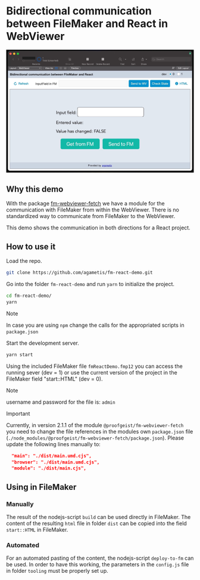# Bidirectional communication between FileMaker and React in WebViewer

![Userinterface of the demofile](demo_UI.jpg)

## Why this demo

With the package [fm-webviewer-fetch](https://github.com/proofgeist/fm-webviewer-fetch) we have a module for the communication with FileMaker from within the WebViewer. There is no standardized way to communicate from FileMaker to the WebViewer.

This demo shows the communication in both directions for a React project.

## How to use it

Load the repo.

```bash
git clone https://github.com/agametis/fm-react-demo.git
```

Go into the folder `fm-react-demo` and run `yarn` to initialize the project.

```bash
cd fm-react-demo/
yarn
```

> [!NOTE]
> In case you are using `npm` change the calls for the appropriated scripts in `package.json`

Start the development server.

```bash
yarn start
```

Using the included FileMaker file `fmReactDemo.fmp12` you can access the running sever (dev = 1) or use the current version of the project in the FileMaker field "start::HTML" (dev = 0).

> [!NOTE]
> username and password for the file is: `admin`

> [!IMPORTANT]
> Currently, in version 2.1.1 of the module `@proofgeist/fm-webviewer-fetch` you need to change the file references in the modules own `package.json` file (`./node_modules/@proofgeist/fm-webviewer-fetch/package.json`). Please update the following lines manually to:

```JSON
  "main": "./dist/main.umd.cjs",
  "browser": "./dist/main.umd.cjs",
  "module": "./dist/main.cjs",
```

## Using in FileMaker

### Manually

The result of the nodejs-script `build` can be used directly in FileMaker. The content of the resulting `html` file in folder `dist` can be copied into the field `start::HTML` in FileMaker.

### Automated

For an automated pasting of the content, the nodejs-script `deploy-to-fm` can be used. In order to have this working, the parameters in the `config.js` file in folder `tooling` must be properly set up.
